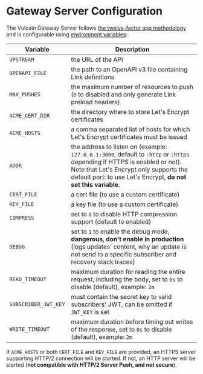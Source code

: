 # Gateway Server Configuration

The Vulcain Gateway Server follows [the twelve-factor app methodology](https://12factor.net/) and is configurable using [environment variables](https://en.wikipedia.org/wiki/Environment_variable):

| Variable                | Description                                                                                                                                                                                                                                                                                                                                                                                             |
|-------------------------|---------------------------------------------------------------------------------------------------------------------------------------------------------------------------------------------------------------------------------------------------------------------------------------------------------------------------------------------------------------------------------------------------------|
| `UPSTREAM`              | the URL of the API                                                                                                                                                                                                                                                                                                                                                                                      |
| `OPENAPI_FILE`          | the path to an OpenAPI v3 file containing Link definitions                                                                                                                                                                                                                                                                                                                                              |
| `MAX_PUSHES`            | the maximum number of resources to push (`0` to disabled and only generate Link preload headers)                                                                                                                                                                                                                                                                                                        |
| `ACME_CERT_DIR`         | the directory where to store Let's Encrypt certificates                                                                                                                                                                                                                                                                                                                                                 |
| `ACME_HOSTS`            | a comma separated list of hosts for which Let's Encrypt certificates must be issued                                                                                                                                                                                                                                                                                                                     |
| `ADDR`                  | the address to listen on (example: `127.0.0.1:3000`, default to `:http` or `:https` depending if HTTPS is enabled or not). Note that Let's Encrypt only supports the default port: to use Let's Encrypt, **do not set this variable**.                                                                                                                                                                  |
| `CERT_FILE`             | a cert file (to use a custom certificate)                                                                                                                                                                                                                                                                                                                                                               |
| `KEY_FILE`              | a key file (to use a custom certificate)                                                                                                                                                                                                                                                                                                                                                                |
| `COMPRESS`              | set to `0` to disable HTTP compression support (default to enabled)                                                                                                                                                                                                                                                                                                                                     |
| `DEBUG`                 | set to `1` to enable the debug mode, **dangerous, don't enable in production** (logs updates' content, why an update is not send to a specific subscriber and recovery stack traces)                                                                                                                                                                                                                    |
| `READ_TIMEOUT`          | maximum duration for reading the entire request, including the body, set to `0s` to disable (default), example: `2m`                                                                                                                                                                                                                                                                                    |
| `SUBSCRIBER_JWT_KEY`    | must contain the secret key to valid subscribers' JWT, can be omitted if `JWT_KEY` is set                                                                                                                                                                                                                                                                                                                |
| `WRITE_TIMEOUT`         | maximum duration before timing out writes of the response, set to `0s` to disable (default), example: `2m`                                                                                                                                                                                                                                                                                              |

If `ACME_HOSTS` or both `CERT_FILE` and `KEY_FILE` are provided, an HTTPS server supporting HTTP/2 connection will be started.
If not, an HTTP server will be started (**not compatible with HTTP/2 Server Push, and not secure**).
